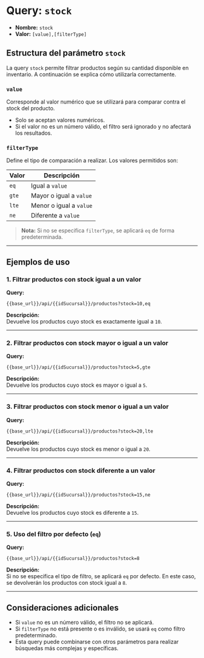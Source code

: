 # Query: `stock`

- **Nombre:** `stock`
- **Valor:** `[value],[filterType]`

## Estructura del parámetro `stock`

La query `stock` permite filtrar productos según su cantidad disponible en inventario. A continuación se explica cómo utilizarla correctamente.

### `value`

Corresponde al valor numérico que se utilizará para comparar contra el stock del producto.

- Solo se aceptan valores numéricos.
- Si el valor no es un número válido, el filtro será ignorado y no afectará los resultados.

### `filterType`

Define el tipo de comparación a realizar. Los valores permitidos son:

| Valor | Descripción             |
| ----- | ----------------------- |
| `eq`  | Igual a `value`         |
| `gte` | Mayor o igual a `value` |
| `lte` | Menor o igual a `value` |
| `ne`  | Diferente a `value`     |

> **Nota:** Si no se especifica `filterType`, se aplicará `eq` de forma predeterminada.

---

## Ejemplos de uso

### 1. Filtrar productos con stock **igual** a un valor

**Query:**

```url
{{base_url}}/api/{{idSucursal}}/productos?stock=10,eq
```

**Descripción:**  
Devuelve los productos cuyo stock es exactamente igual a `10`.

---

### 2. Filtrar productos con stock **mayor o igual** a un valor

**Query:**

```url
{{base_url}}/api/{{idSucursal}}/productos?stock=5,gte
```

**Descripción:**  
Devuelve los productos cuyo stock es mayor o igual a `5`.

---

### 3. Filtrar productos con stock **menor o igual** a un valor

**Query:**

```url
{{base_url}}/api/{{idSucursal}}/productos?stock=20,lte
```

**Descripción:**  
Devuelve los productos cuyo stock es menor o igual a `20`.

---

### 4. Filtrar productos con stock **diferente** a un valor

**Query:**

```url
{{base_url}}/api/{{idSucursal}}/productos?stock=15,ne
```

**Descripción:**  
Devuelve los productos cuyo stock es diferente a `15`.

---

### 5. Uso del filtro por defecto (`eq`)

**Query:**

```url
{{base_url}}/api/{{idSucursal}}/productos?stock=8
```

**Descripción:**  
Si no se especifica el tipo de filtro, se aplicará `eq` por defecto. En este caso, se devolverán los productos con stock igual a `8`.

---

## Consideraciones adicionales

- Si `value` no es un número válido, el filtro no se aplicará.
- Si `filterType` no está presente o es inválido, se usará `eq` como filtro predeterminado.
- Esta query puede combinarse con otros parámetros para realizar búsquedas más complejas y específicas.
